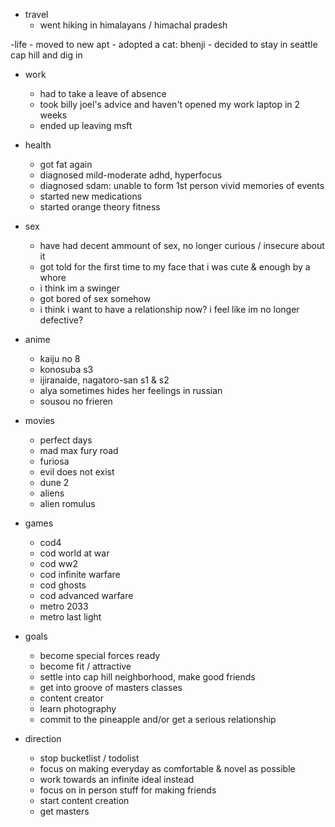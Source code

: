 - travel
    - went hiking in himalayans / himachal pradesh

-life
    - moved to new apt
    - adopted a cat: bhenji
    - decided to stay in seattle cap hill and dig in

- work
    - had to take a leave of absence
    - took billy joel's advice and haven't opened my work laptop in 2 weeks
    - ended up leaving msft

- health
    - got fat again
    - diagnosed mild-moderate adhd, hyperfocus
    - diagnosed sdam: unable to form 1st person vivid memories of events
    - started new medications
    - started orange theory fitness

- sex
    - have had decent ammount of sex, no longer curious / insecure about it
    - got told for the first time to my face that i was cute & enough
    by a whore
    - i think im a swinger
    - got bored of sex somehow
    - i think i want to have a relationship now? i feel like im no longer defective?

- anime
    - kaiju no 8
    - konosuba s3
    - ijiranaide, nagatoro-san s1 & s2
    - alya sometimes hides her feelings in russian
    - sousou no frieren

- movies
    - perfect days
    - mad max fury road
    - furiosa
    - evil does not exist
    - dune 2
    - aliens
    - alien romulus

- games
    - cod4
    - cod world at war
    - cod ww2
    - cod infinite warfare
    - cod ghosts
    - cod advanced warfare
    - metro 2033
    - metro last light

- goals
    - become special forces ready
    - become fit / attractive
    - settle into cap hill neighborhood, make good friends
    - get into groove of masters classes
    - content creator
    - learn photography
    - commit to the pineapple and/or get a serious relationship

- direction
    - stop bucketlist / todolist
    - focus on making everyday as comfortable & novel as possible
    - work towards an infinite ideal instead
    - focus on in person stuff for making friends
    - start content creation
    - get masters
